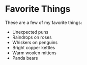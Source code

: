 # Favorite Things

These are a few of my favorite things:

- Unexpected puns
- Raindrops on roses
- Whiskers on penguins
- Bright copper kettles
- Warm woolen mittens
- Panda bears
